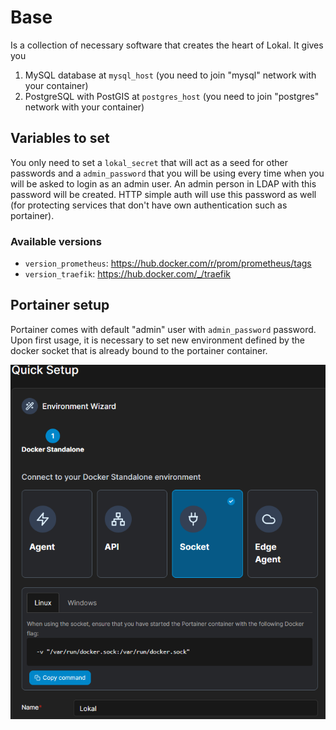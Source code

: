 # Base

Is a collection of necessary software that creates the heart of Lokal.
It gives you

1. MySQL database at `mysql_host` (you need to join "mysql" network with your container)
2. PostgreSQL with PostGIS at `postgres_host` (you need to join "postgres" network with your container)


## Variables to set

You only need to set a `lokal_secret` that will act as a seed for other
passwords and a `admin_password` that you will be using every time when
you will be asked to login as an admin user. An admin person in LDAP with
this password will be created. HTTP simple auth will use this password
as well (for protecting services that don't have own authentication such
as portainer).

### Available versions

- `version_prometheus`: https://hub.docker.com/r/prom/prometheus/tags
- `version_traefik`: https://hub.docker.com/_/traefik

## Portainer setup

Portainer comes with default "admin" user with `admin_password` password.
Upon first usage, it is necessary to set new environment defined by
the docker socket that is already bound to the portainer container.

![portainer-setup](portainer-setup.png)